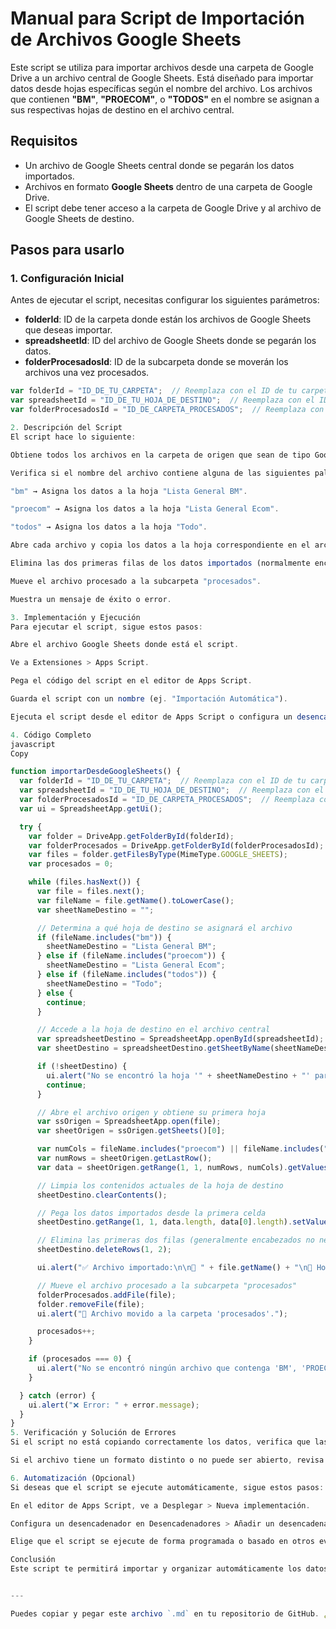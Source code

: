 # **Manual para Script de Importación de Archivos Google Sheets**

Este script se utiliza para importar archivos desde una carpeta de Google Drive a un archivo central de Google Sheets. Está diseñado para importar datos desde hojas específicas según el nombre del archivo. Los archivos que contienen **"BM"**, **"PROECOM"**, o **"TODOS"** en el nombre se asignan a sus respectivas hojas de destino en el archivo central.

## **Requisitos**
- Un archivo de Google Sheets central donde se pegarán los datos importados.
- Archivos en formato **Google Sheets** dentro de una carpeta de Google Drive.
- El script debe tener acceso a la carpeta de Google Drive y al archivo de Google Sheets de destino.

## **Pasos para usarlo**

### 1. **Configuración Inicial**
Antes de ejecutar el script, necesitas configurar los siguientes parámetros:

- **folderId**: ID de la carpeta donde están los archivos de Google Sheets que deseas importar.
- **spreadsheetId**: ID del archivo de Google Sheets donde se pegarán los datos.
- **folderProcesadosId**: ID de la subcarpeta donde se moverán los archivos una vez procesados.

```javascript
var folderId = "ID_DE_TU_CARPETA";  // Reemplaza con el ID de tu carpeta
var spreadsheetId = "ID_DE_TU_HOJA_DE_DESTINO";  // Reemplaza con el ID de tu archivo central
var folderProcesadosId = "ID_DE_CARPETA_PROCESADOS";  // Reemplaza con el ID de tu carpeta de archivos procesados

2. Descripción del Script
El script hace lo siguiente:

Obtiene todos los archivos en la carpeta de origen que sean de tipo Google Sheets.

Verifica si el nombre del archivo contiene alguna de las siguientes palabras:

"bm" → Asigna los datos a la hoja "Lista General BM".

"proecom" → Asigna los datos a la hoja "Lista General Ecom".

"todos" → Asigna los datos a la hoja "Todo".

Abre cada archivo y copia los datos a la hoja correspondiente en el archivo de Google Sheets central.

Elimina las dos primeras filas de los datos importados (normalmente encabezados o filas innecesarias).

Mueve el archivo procesado a la subcarpeta "procesados".

Muestra un mensaje de éxito o error.

3. Implementación y Ejecución
Para ejecutar el script, sigue estos pasos:

Abre el archivo Google Sheets donde está el script.

Ve a Extensiones > Apps Script.

Pega el código del script en el editor de Apps Script.

Guarda el script con un nombre (ej. "Importación Automática").

Ejecuta el script desde el editor de Apps Script o configura un desencadenador (trigger) para que se ejecute automáticamente.

4. Código Completo
javascript
Copy

function importarDesdeGoogleSheets() {
  var folderId = "ID_DE_TU_CARPETA";  // Reemplaza con el ID de tu carpeta
  var spreadsheetId = "ID_DE_TU_HOJA_DE_DESTINO";  // Reemplaza con el ID de tu archivo central
  var folderProcesadosId = "ID_DE_CARPETA_PROCESADOS";  // Reemplaza con el ID de tu carpeta de archivos procesados
  var ui = SpreadsheetApp.getUi();

  try {
    var folder = DriveApp.getFolderById(folderId);
    var folderProcesados = DriveApp.getFolderById(folderProcesadosId);
    var files = folder.getFilesByType(MimeType.GOOGLE_SHEETS);
    var procesados = 0;

    while (files.hasNext()) {
      var file = files.next();
      var fileName = file.getName().toLowerCase();
      var sheetNameDestino = "";

      // Determina a qué hoja de destino se asignará el archivo
      if (fileName.includes("bm")) {
        sheetNameDestino = "Lista General BM";
      } else if (fileName.includes("proecom")) {
        sheetNameDestino = "Lista General Ecom";
      } else if (fileName.includes("todos")) {
        sheetNameDestino = "Todo";
      } else {
        continue;
      }

      // Accede a la hoja de destino en el archivo central
      var spreadsheetDestino = SpreadsheetApp.openById(spreadsheetId);
      var sheetDestino = spreadsheetDestino.getSheetByName(sheetNameDestino);

      if (!sheetDestino) {
        ui.alert("No se encontró la hoja '" + sheetNameDestino + "' para el archivo: " + file.getName());
        continue;
      }

      // Abre el archivo origen y obtiene su primera hoja
      var ssOrigen = SpreadsheetApp.open(file);
      var sheetOrigen = ssOrigen.getSheets()[0];

      var numCols = fileName.includes("proecom") || fileName.includes("todos") ? 12 : 9;
      var numRows = sheetOrigen.getLastRow();
      var data = sheetOrigen.getRange(1, 1, numRows, numCols).getValues();

      // Limpia los contenidos actuales de la hoja de destino
      sheetDestino.clearContents();

      // Pega los datos importados desde la primera celda
      sheetDestino.getRange(1, 1, data.length, data[0].length).setValues(data);

      // Elimina las primeras dos filas (generalmente encabezados no necesarios)
      sheetDestino.deleteRows(1, 2);

      ui.alert("✅ Archivo importado:\n\n📄 " + file.getName() + "\n📌 Hoja: " + sheetNameDestino);

      // Mueve el archivo procesado a la subcarpeta "procesados"
      folderProcesados.addFile(file);
      folder.removeFile(file);
      ui.alert("📁 Archivo movido a la carpeta 'procesados'.");

      procesados++;
    }

    if (procesados === 0) {
      ui.alert("No se encontró ningún archivo que contenga 'BM', 'PROECOM' o 'TODOS' en el nombre.");
    }

  } catch (error) {
    ui.alert("❌ Error: " + error.message);
  }
}
5. Verificación y Solución de Errores
Si el script no está copiando correctamente los datos, verifica que las hojas de destino (Lista General BM, Lista General Ecom, Todo) existen y tienen el mismo nombre que el especificado en el código.

Si el archivo tiene un formato distinto o no puede ser abierto, revisa que todos los archivos en la carpeta sean archivos de Google Sheets.

6. Automatización (Opcional)
Si deseas que el script se ejecute automáticamente, sigue estos pasos:

En el editor de Apps Script, ve a Desplegar > Nueva implementación.

Configura un desencadenador en Desencadenadores > Añadir un desencadenador.

Elige que el script se ejecute de forma programada o basado en otros eventos, como la modificación de la hoja.

Conclusión
Este script te permitirá importar y organizar automáticamente los datos de los archivos BM, PROECOM y TODOS en tu archivo central. Puedes usarlo para gestionar de manera eficiente la importación de datos sin necesidad de intervención manual.


---

Puedes copiar y pegar este archivo `.md` en tu repositorio de GitHub. ¿Hay algo más que te gustaría agregar al manual o alguna duda sobre la implementación?

